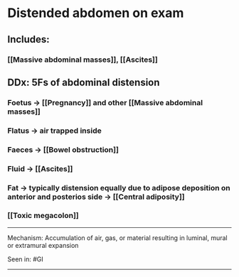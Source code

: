 # Distended abdomen on exam
## Includes:
### [[Massive abdominal masses]], [[Ascites]]

## DDx: 5Fs of abdominal distension
### Foetus -> [[Pregnancy]] and other [[Massive abdominal masses]]
### Flatus -> air trapped inside 
### Faeces -> [[Bowel obstruction]]
### Fluid -> [[Ascites]]
### Fat -> typically distension equally due to adipose deposition on anterior and posterios side -> [[Central adiposity]]
### [[Toxic megacolon]]


---
Mechanism: Accumulation of air, gas, or material resulting in luminal, mural or extramural expansion

Seen in: #GI

---
